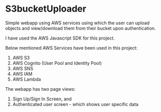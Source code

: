 # S3bucketUploader
Simple webapp using AWS services using which the user can upload objects and view/download them from their bucket upon authentication.

I have used the AWS Javascript SDK for this project. 

Below mentioned AWS Services have been used in this project:
1) AWS S3
2) AWS Cognito (User Pool and Identity Pool)
3) AWS SNS
4) AWS IAM
5) AWS Lambda

The webapp has two page views: 
1) Sign Up/Sign In Screen, and
2) Authenticated user screen - which shows user specific data

